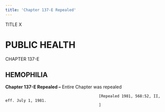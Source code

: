 ```yaml
---
title: 'Chapter 137-E Repealed'
---
```


TITLE X
                                             
PUBLIC HEALTH
=============

CHAPTER 137-E
                                             
HEMOPHILIA
--------------

**Chapter 137-E Repealed –** Entire Chapter was repealed


                                             [Repealed 1981, 568:52, II, eff. July 1, 1981.
                                             ]
